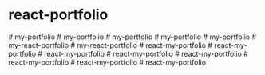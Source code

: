 # react-portfolio
#   m y - p o r t f o l i o  
 #   m y - p o r t f o l i o  
 #   m y - p o r t f o l i o  
 #   m y - p o r t f o l i o  
 #   m y - p o r t f o l i o  
 #   m y - r e a c t - p o r t f o l i o  
 #   m y - r e a c t - p o r t f o l i o  
 #   r e a c t - m y - p o r t f o l i o  
 #   r e a c t - m y - p o r t f o l i o  
 #   r e a c t - m y - p o r t f o l i o  
 #   r e a c t - m y - p o r t f o l i o  
 #   r e a c t - m y - p o r t f o l i o  
 #   r e a c t - m y - p o r t f o l i o  
 #   r e a c t - m y - p o r t f o l i o  
 #   r e a c t - m y - p o r t f o l i o  
 